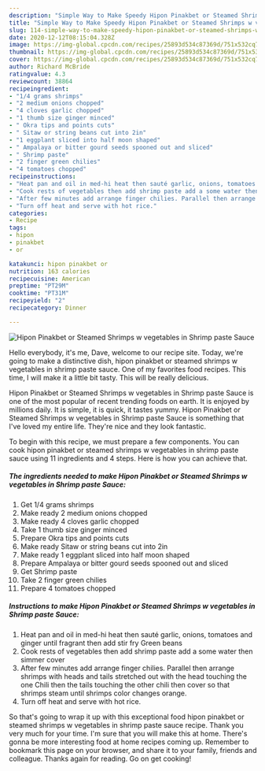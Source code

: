 ```yaml
---
description: "Simple Way to Make Speedy Hipon Pinakbet or Steamed Shrimps w vegetables in Shrimp paste Sauce"
title: "Simple Way to Make Speedy Hipon Pinakbet or Steamed Shrimps w vegetables in Shrimp paste Sauce"
slug: 114-simple-way-to-make-speedy-hipon-pinakbet-or-steamed-shrimps-w-vegetables-in-shrimp-paste-sauce
date: 2020-12-12T08:15:04.328Z
image: https://img-global.cpcdn.com/recipes/25893d534c87369d/751x532cq70/hipon-pinakbet-or-steamed-shrimps-w-vegetables-in-shrimp-paste-sauce-recipe-main-photo.jpg
thumbnail: https://img-global.cpcdn.com/recipes/25893d534c87369d/751x532cq70/hipon-pinakbet-or-steamed-shrimps-w-vegetables-in-shrimp-paste-sauce-recipe-main-photo.jpg
cover: https://img-global.cpcdn.com/recipes/25893d534c87369d/751x532cq70/hipon-pinakbet-or-steamed-shrimps-w-vegetables-in-shrimp-paste-sauce-recipe-main-photo.jpg
author: Richard McBride
ratingvalue: 4.3
reviewcount: 38864
recipeingredient:
- "1/4 grams shrimps"
- "2 medium onions chopped"
- "4 cloves garlic chopped"
- "1 thumb size ginger minced"
- " Okra tips and points cuts"
- " Sitaw or string beans cut into 2in"
- "1 eggplant sliced into half moon shaped"
- " Ampalaya or bitter gourd seeds spooned out and sliced"
- " Shrimp paste"
- "2 finger green chilies"
- "4 tomatoes chopped"
recipeinstructions:
- "Heat pan and oil in med-hi heat then sauté garlic, onions, tomatoes and ginger until fragrant then add stir fry Green beans"
- "Cook rests of vegetables then add shrimp paste add a some water then simmer cover"
- "After few minutes add arrange finger chilies. Parallel then arrange shrimps with heads and tails stretched out with the head touching the one Chili then the tails touching the other chili then cover so that shrimps steam until shrimps color changes orange."
- "Turn off heat and serve with hot rice."
categories:
- Recipe
tags:
- hipon
- pinakbet
- or

katakunci: hipon pinakbet or 
nutrition: 163 calories
recipecuisine: American
preptime: "PT29M"
cooktime: "PT31M"
recipeyield: "2"
recipecategory: Dinner

---
```



![Hipon Pinakbet or Steamed Shrimps w vegetables in Shrimp paste Sauce](https://img-global.cpcdn.com/recipes/25893d534c87369d/751x532cq70/hipon-pinakbet-or-steamed-shrimps-w-vegetables-in-shrimp-paste-sauce-recipe-main-photo.jpg)

Hello everybody, it's me, Dave, welcome to our recipe site. Today, we're going to make a distinctive dish, hipon pinakbet or steamed shrimps w vegetables in shrimp paste sauce. One of my favorites food recipes. This time, I will make it a little bit tasty. This will be really delicious.



Hipon Pinakbet or Steamed Shrimps w vegetables in Shrimp paste Sauce is one of the most popular of recent trending foods on earth. It is enjoyed by millions daily. It is simple, it is quick, it tastes yummy. Hipon Pinakbet or Steamed Shrimps w vegetables in Shrimp paste Sauce is something that I've loved my entire life. They're nice and they look fantastic.


To begin with this recipe, we must prepare a few components. You can cook hipon pinakbet or steamed shrimps w vegetables in shrimp paste sauce using 11 ingredients and 4 steps. Here is how you can achieve that.

<!--inarticleads1-->

##### The ingredients needed to make Hipon Pinakbet or Steamed Shrimps w vegetables in Shrimp paste Sauce:

1. Get 1/4 grams shrimps
1. Make ready 2 medium onions chopped
1. Make ready 4 cloves garlic chopped
1. Take 1 thumb size ginger minced
1. Prepare  Okra tips and points cuts
1. Make ready  Sitaw or string beans cut into 2in
1. Make ready 1 eggplant sliced into half moon shaped
1. Prepare  Ampalaya or bitter gourd seeds spooned out and sliced
1. Get  Shrimp paste
1. Take 2 finger green chilies
1. Prepare 4 tomatoes chopped




<!--inarticleads2-->

##### Instructions to make Hipon Pinakbet or Steamed Shrimps w vegetables in Shrimp paste Sauce:

1. Heat pan and oil in med-hi heat then sauté garlic, onions, tomatoes and ginger until fragrant then add stir fry Green beans
1. Cook rests of vegetables then add shrimp paste add a some water then simmer cover
1. After few minutes add arrange finger chilies. Parallel then arrange shrimps with heads and tails stretched out with the head touching the one Chili then the tails touching the other chili then cover so that shrimps steam until shrimps color changes orange.
1. Turn off heat and serve with hot rice.




So that's going to wrap it up with this exceptional food hipon pinakbet or steamed shrimps w vegetables in shrimp paste sauce recipe. Thank you very much for your time. I'm sure that you will make this at home. There's gonna be more interesting food at home recipes coming up. Remember to bookmark this page on your browser, and share it to your family, friends and colleague. Thanks again for reading. Go on get cooking!
